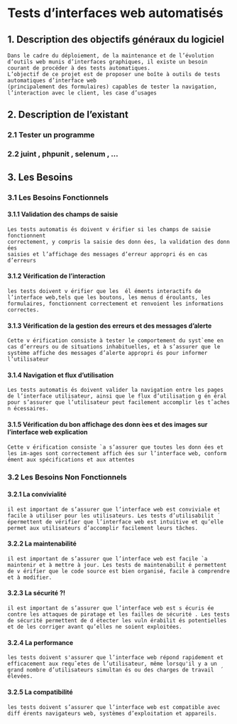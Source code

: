 # Tests d’interfaces web automatisés

## 1. Description des objectifs généraux du logiciel 
    Dans le cadre du déploiement, de la maintenance et de l’évolution d’outils web munis d’interfaces graphiques, il existe un besoin courant de procéder à des tests automatiques.
    L’objectif de ce projet est de proposer une boîte à outils de tests automatiques d’interface web
    (principalement des formulaires) capables de tester la navigation, l’interaction avec le client, les case d’usages

## 2. Description de l’existant
### 2.1 Tester un programme 
### 2.2 juint , phpunit , selenum , ... 

## 3. Les Besoins 
### 3.1 Les Besoins Fonctionnels 
#### 3.1.1 Validation des champs de saisie 
    Les tests automatis ́es doivent v ́erifier si les champs de saisie fonctionnent
    correctement, y compris la saisie des donn ́ees, la validation des donn ́ees
    saisies et l’affichage des messages d’erreur appropri ́es en cas d’erreurs
#### 3.1.2 Vérification de l’interaction
    les tests doivent v ́erifier que les  ́el ́ements interactifs de l’interface web,tels que les boutons, les menus d ́eroulants, les formulaires, fonctionnent correctement et renvoient les informations correctes.
#### 3.1.3 Vérification de la gestion des erreurs et des messages d’alerte 
    Cette v ́erification consiste à tester le comportement du syst`eme en cas d’erreurs ou de situations inhabituelles, et à s’assurer que le système affiche des messages d’alerte appropri ́es pour informer l’utilisateur
#### 3.1.4 Navigation et flux d’utilisation
    Les tests automatis ́es doivent valider la navigation entre les pages de l’interface utilisateur, ainsi que le flux d’utilisation g ́en ́eral pour s’assurer que l’utilisateur peut facilement accomplir les tˆaches n ́ecessaires.

#### 3.1.5 Vérification du bon affichage des donn ́ees et des images sur l’interface web explication
    Cette v ́erification consiste `a s’assurer que toutes les donn ́ees et les im-ages sont correctement affich ́ees sur l’interface web, conform ́ement aux spécifications et aux attentes

### 3.2 Les Besoins Non Fonctionnels

#### 3.2.1 La convivialité
    il est important de s’assurer que l’interface web est conviviale et facile à utiliser pour les utilisateurs. Les tests d’utilisabilit ́epermettent de vérifier que l’interface web est intuitive et qu’elle permet aux utilisateurs d’accomplir facilement leurs tâches.
#### 3.2.2 La maintenabilité 
    il est important de s’assurer que l’interface web est facile `a maintenir et à mettre à jour. Les tests de maintenabilit ́e permettent de v ́erifier que le code source est bien organisé, facile à comprendre et à modifier.
#### 3.2.3 La sécurité ?! 
    il est important de s’assurer que l’interface web est s ́ecuris ́ee contre les attaques de piratage et les failles de sécurité . Les tests de sécurité permettent de d ́etecter les vuln ́erabilit ́es potentielles et de les corriger avant qu’elles ne soient exploitées.
#### 3.2.4 La performance
    les tests doivent s'assurer que l’interface web répond rapidement et efficacement aux requˆetes de l’utilisateur, même lorsqu'il y a un grand nombre d’utilisateurs simultan ́es ou des charges de travail  ́elevées.
#### 3.2.5 La compatibilité
    les tests doivent s’assurer que l’interface web est compatible avec diff ́erents navigateurs web, systèmes d’exploitation et appareils.